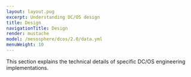 ```yaml
---
layout: layout.pug
excerpt: Understanding DC/OS design
title: Design
navigationTitle: Design
render: mustache
model: /mesosphere/dcos/2.0/data.yml
menuWeight: 10
---
```


This section explains the technical details of specific DC/OS engineering implementations.
